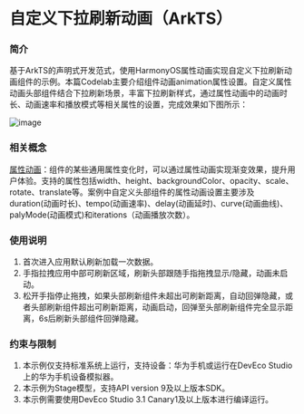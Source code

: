 # 自定义下拉刷新动画（ArkTS）

### 简介

基于ArkTS的声明式开发范式，使用HarmonyOS属性动画实现自定义下拉刷新动画组件的示例。本篇Codelab主要介绍组件动画animation属性设置。自定义属性动画头部组件结合下拉刷新场景，丰富下拉刷新样式，通过属性动画中的动画时长、动画速率和播放模式等相关属性的设置，完成效果如下图所示：

![image](screenshots/device/1.gif)

### 相关概念

[属性动画](https://developer.harmonyos.com/cn/docs/documentation/doc-references/ts-animatorproperty-0000001333321185)：组件的某些通用属性变化时，可以通过属性动画实现渐变效果，提升用户体验。支持的属性包括width、height、backgroundColor、opacity、scale、rotate、translate等。案例中自定义头部组件的属性动画设置主要涉及duration(动画时长)、tempo(动画速率)、delay(动画延时)、curve(动画曲线)、palyMode(动画模式)和iterations（动画播放次数）。

### 使用说明

1. 首次进入应用默认刷新加载一次数据。
2. 手指拉拽应用中部可刷新区域，刷新头部跟随手指拖拽显示/隐藏，动画未启动。
3. 松开手指停止拖拽，如果头部刷新组件未超出可刷新距离，自动回弹隐藏，或者头部刷新组件超出可刷新距离，动画启动，回弹至头部刷新组件完全显示距离，6s后刷新头部组件回弹隐藏。

### 约束与限制

1. 本示例仅支持标准系统上运行，支持设备：华为手机或运行在DevEco Studio上的华为手机设备模拟器。
2. 本示例为Stage模型，支持API version 9及以上版本SDK。
3. 本示例需要使用DevEco Studio  3.1 Canary1及以上版本进行编译运行。